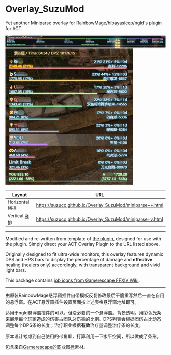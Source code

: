 # Overlay_SuzuMod
Yet another Miniparse overlay for RainbowMage/hibayasleep/ngld's plugin for ACT.

![Preview](/Sample.png)
![Preview (Vertical Layout)](/Sample_v.png)

 Layout          | URL
-----------------|-----------------------------------------------------------
 Horizontal 横排 | https://suzuco.github.io/Overlay_SuzuMod/miniparse++.html
 Vertical 竖排 | https://suzuco.github.io/Overlay_SuzuMod/miniparse+v.html

---
Modified and re-written from template of [the plugin](https://github.com/ngld/OverlayPlugin), designed for use with the plugin. Simply direct your ACT Overlay Plugin to the URL listed above.

Originally designed to fit ultra-wide monitors, this overlay features dynamic DPS and HPS bars to display the percentage of damage and **effective** healing (healers only) accordingly, with transparent background and vivid light bars.

This package contains [job icons from Gamerescape FFXIV Wiki](https://ffxiv.gamerescape.com/wiki/Dictionary_of_Icons).

---
由原装RainbowMage悬浮窗插件自带模板反复修改最后干脆重写然后一直在自用的悬浮窗。在ACT悬浮窗插件设置页面按上述表格悬浮窗地址即可。

适用于ngld悬浮窗插件~~的可以，但没必要~~的一个悬浮窗。背景透明，用彩色光条来展示每个玩家造成的伤害占团队总伤害的比例。DPS列表会根据团伤占比动态调整每个DPS条的长度；治疗职业根据**有效**治疗量调整治疗条的长度。

原本设计考虑到自己使用的带鱼屏，打算利用一下水平空间，所以做成了条形。

包含来自[Gamerescape的职业图标](https://ffxiv.gamerescape.com/wiki/Dictionary_of_Icons)素材。
